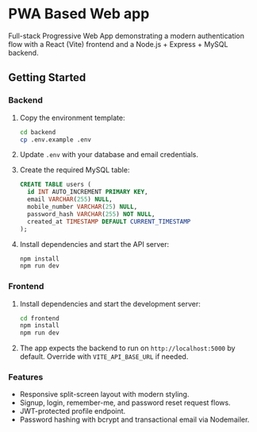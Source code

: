 # PWA Based Web app 

Full-stack Progressive Web App demonstrating a modern authentication flow with a React (Vite) frontend and a Node.js + Express + MySQL backend.

## Getting Started

### Backend

1. Copy the environment template:

   ```bash
   cd backend
   cp .env.example .env
   ```

2. Update `.env` with your database and email credentials.

3. Create the required MySQL table:

   ```sql
   CREATE TABLE users (
     id INT AUTO_INCREMENT PRIMARY KEY,
     email VARCHAR(255) NULL,
     mobile_number VARCHAR(25) NULL,
     password_hash VARCHAR(255) NOT NULL,
     created_at TIMESTAMP DEFAULT CURRENT_TIMESTAMP
   );
   ```

4. Install dependencies and start the API server:

   ```bash
   npm install
   npm run dev
   ```

### Frontend

1. Install dependencies and start the development server:

   ```bash
   cd frontend
   npm install
   npm run dev
   ```

2. The app expects the backend to run on `http://localhost:5000` by default. Override with `VITE_API_BASE_URL` if needed.

### Features

- Responsive split-screen layout with modern styling.
- Signup, login, remember-me, and password reset request flows.
- JWT-protected profile endpoint.
- Password hashing with bcrypt and transactional email via Nodemailer.
